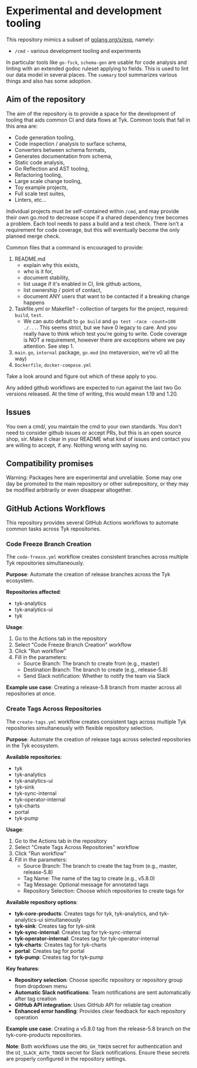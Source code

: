 # Experimental and development tooling

This repository mimics a subset of
[golang.org/x/exp](https://pkg.go.dev/golang.org/x/exp), namely:

- `/cmd` - various development tooling and experiments

In particular tools like `go-fsck`, `schema-gen` are usable for code
analysis and linting with an extended godoc ruleset applying to fields.
This is used to lint our data model in several places. The `summary` tool
summarizes various things and also has some adoption.

## Aim of the repository

The aim of the repository is to provide a space for the development of tooling
that aids common CI and data flows at Tyk. Common tools that fall in this area are:

- Code generation tooling,
- Code inspection / analysis to surface schema,
- Converters between schema formats,
- Generates documentation from schema,
- Static code analysis,
- Go Reflection and AST tooling,
- Refactoring tooling,
- Large scale change tooling,
- Toy example projects,
- Full scale test suites,
- Linters, etc...

Individual projects must be self-contained within `/cmd`, and may provide
their own go.mod to decrease scope if a shared dependency tree becomes a
problem. Each tool needs to pass a build and a test check. There isn't a
requirement for code coverage, but this will eventually become the only
planned merge check.

Common files that a command is encouraged to provide:

1. README.md
    - explain why this exists,
    - who is it for,
    - document stability,
    - list usage if it's enabled in CI, link github actions,
    - list ownership / point of contact,
    - document ANY users that want to be contacted if a breaking change happens
2. Taskfile.yml or Makefile? - collection of targets for the project, required: `build`, `test`.
    - We can auto default to `go build` and `go test -race -count=100 ./...`.
      This seems strict, but we have 0 legacy to care. And you really have to
      think which test you're going to write. Code coverage is NOT a requirement,
      however there are exceptions where we pay attention. See step 1.
3. `main.go`, `internal` package, `go.mod` (no metaversion, we're v0 all the way)
4. `Dockerfile`, `docker-compose.yml`

Take a look around and figure out which of these apply to you.

Any added github workflows are expected to run against the last two Go
versions released. At the time of writing, this would mean 1.19 and 1.20.

## Issues

You own a cmd/, you maintain the cmd to your own standards. You don't
need to consider github issues or accept PRs, but this is an open source
shop, sir. Make it clear in your README what kind of issues and contact
you are willing to accept, if any. Nothing wrong with saying no.

## Compatibility promises

Warning: Packages here are experimental and unreliable. Some may one day
be promoted to the main repository or other subrepository, or they may be
modified arbitrarily or even disappear altogether.

## GitHub Actions Workflows

This repository provides several GitHub Actions workflows to automate common tasks across Tyk repositories.

### Code Freeze Branch Creation

The `code-freeze.yml` workflow creates consistent branches across multiple Tyk repositories simultaneously.

**Purpose**: Automate the creation of release branches across the Tyk ecosystem.

**Repositories affected**:
- tyk-analytics
- tyk-analytics-ui
- tyk

**Usage**:
1. Go to the Actions tab in the repository
2. Select "Code Freeze Branch Creation" workflow
3. Click "Run workflow"
4. Fill in the parameters:
   - Source Branch: The branch to create from (e.g., master)
   - Destination Branch: The branch to create (e.g., release-5.8)
   - Send Slack notification: Whether to notify the team via Slack

**Example use case**: Creating a release-5.8 branch from master across all repositories at once.

### Create Tags Across Repositories

The `create-tags.yml` workflow creates consistent tags across multiple Tyk repositories simultaneously with flexible repository selection.

**Purpose**: Automate the creation of release tags across selected repositories in the Tyk ecosystem.

**Available repositories**:
- tyk
- tyk-analytics
- tyk-analytics-ui
- tyk-sink
- tyk-sync-internal
- tyk-operator-internal
- tyk-charts
- portal
- tyk-pump

**Usage**:
1. Go to the Actions tab in the repository
2. Select "Create Tags Across Repositories" workflow
3. Click "Run workflow"
4. Fill in the parameters:
   - Source Branch: The branch to create the tag from (e.g., master, release-5.8)
   - Tag Name: The name of the tag to create (e.g., v5.8.0)
   - Tag Message: Optional message for annotated tags
   - Repository Selection: Choose which repositories to create tags for

**Available repository options**:
- **tyk-core-products**: Creates tags for tyk, tyk-analytics, and tyk-analytics-ui simultaneously
- **tyk-sink**: Creates tag for tyk-sink
- **tyk-sync-internal**: Creates tag for tyk-sync-internal
- **tyk-operator-internal**: Creates tag for tyk-operator-internal
- **tyk-charts**: Creates tag for tyk-charts
- **portal**: Creates tag for portal
- **tyk-pump**: Creates tag for tyk-pump

**Key features**:
- **Repository selection**: Choose specific repository or repository group from dropdown menu
- **Automatic Slack notifications**: Team notifications are sent automatically after tag creation
- **GitHub API integration**: Uses GitHub API for reliable tag creation
- **Enhanced error handling**: Provides clear feedback for each repository operation

**Example use case**: Creating a v5.8.0 tag from the release-5.8 branch on the tyk-core-products repositories.

**Note**: Both workflows use the `ORG_GH_TOKEN` secret for authentication and the `UI_SLACK_AUTH_TOKEN` secret for Slack notifications. Ensure these secrets are properly configured in the repository settings.